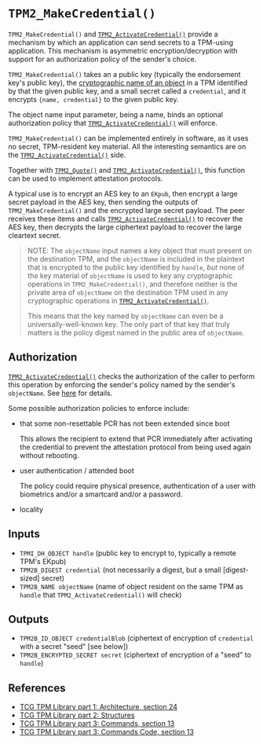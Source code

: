 # `TPM2_MakeCredential()`

`TPM2_MakeCredential()` and
[`TPM2_ActivateCredential()`](TPM2_ActivateCredential.md) provide a
mechanism by which an application can send secrets to a TPM-using
application.  This mechanism is asymmetric encryption/decryption with
support for an authorization policy of the sender's choice.

`TPM2_MakeCredential()` takes an a public key (typically the endorsement
key's public key), the [cryptographic name of an
object](/Intro/README.md#Cryptographic-Object-Naming) in a TPM
identified by that the given public key, and a small secret called a
`credential`, and it encrypts `{name, credential}` to the given public
key.

The object name input parameter, being a name, binds an optional
authorization policy that
[`TPM2_ActivateCredential()`](TPM2_ActivateCredential.md) will enforce.

`TPM2_MakeCredential()` can be implemented entirely in software, as it
uses no secret, TPM-resident key material.  All the interesting
semantics are on the
[`TPM2_ActivateCredential()`](TPM2_ActivateCredential.md) side.

Together with [`TPM2_Quote()`](TPM2_Quote.md) and
[`TPM2_ActivateCredential()`](TPM2_ActivateCredential.md), this function
can be used to implement attestation protocols.

A typical use is to encrypt an AES key to an `EKpub`, then encrypt a
large secret payload in the AES key, then sending the outputs of
`TPM2_MakeCredential()` and the encrypted large secret payload.  The
peer receives these items and calls
[`TPM2_ActivateCredential()`](TPM2_ActivateCredential.md) to recover the
AES key, then decrypts the large ciphertext payload to recover the large
cleartext secret.

> NOTE: The `objectName` input names a key object that must present on
> the destination TPM, and the `objectName` is included in the plaintext
> that is encrypted to the public key identified by `handle`, _but_ none
> of the key material of `objectName` is used to key any cryptographic
> operations in `TPM2_MakeCredential()`, and therefore neither is the
> private area of `objectName` on the destination TPM used in any
> cryptographic operations in
> [`TPM2_ActivateCredential()`](TPM2_ActivateCredential.md).
>
> This means that the key named by `objectName` can even be a
> universally-well-known key.  The only part of that key that truly
> matters is the policy digest named in the public area of `objectName`.

## Authorization

[`TPM2_ActivateCredential()`](TPM2_ActivateCredential.md) checks the
authorization of the caller to perform this operation by enforcing the
sender's policy named by the sender's `objectName`.  See
[here](TPM2_ActivateCredential.md) for details.

Some possible authorization policies to enforce include:

 - that some non-resettable PCR has not been extended since boot

   This allows the recipient to extend that PCR immediately after
   activating the credential to prevent the attestation protocol from
   being used again without rebooting.

 - user authentication / attended boot

   The policy could require physical presence, authentication of a user
   with biometrics and/or a smartcard and/or a password.

 - locality

## Inputs

 - `TPMI_DH_OBJECT handle` (public key to encrypt to, typically a remote TPM's EKpub)
 - `TPM2B_DIGEST credential` (not necessarily a digest, but a small [digest-sized] secret)
 - `TPM2B_NAME objectName` (name of object resident on the same TPM as `handle` that `TPM2_ActivateCredential()` will check)

## Outputs

 - `TPM2B_ID_OBJECT credentialBlob` (ciphertext of encryption of `credential` with a secret "seed" [see below])
 - `TPM2B_ENCRYPTED_SECRET secret` (ciphertext of encryption of a "seed" to `handle`)

## References

 - [TCG TPM Library part 1: Architecture, section 24](https://trustedcomputinggroup.org/wp-content/uploads/TCG_TPM2_r1p59_Part1_Architecture_pub.pdf)
 - [TCG TPM Library part 2: Structures](https://trustedcomputinggroup.org/wp-content/uploads/TCG_TPM2_r1p59_Part2_Structures_pub.pdf)
 - [TCG TPM Library part 3: Commands, section 13](https://trustedcomputinggroup.org/wp-content/uploads/TCG_TPM2_r1p59_Part3_Commands_pub.pdf)
 - [TCG TPM Library part 3: Commands Code, section 13](https://trustedcomputinggroup.org/wp-content/uploads/TCG_TPM2_r1p59_Part3_Commands_code_pub.pdf)

